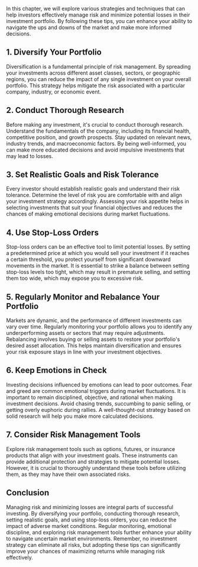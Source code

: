 
In this chapter, we will explore various strategies and techniques that can help investors effectively manage risk and minimize potential losses in their investment portfolio. By following these tips, you can enhance your ability to navigate the ups and downs of the market and make more informed decisions.

1\. Diversify Your Portfolio
---------------------------

Diversification is a fundamental principle of risk management. By spreading your investments across different asset classes, sectors, or geographic regions, you can reduce the impact of any single investment on your overall portfolio. This strategy helps mitigate the risk associated with a particular company, industry, or economic event.

2\. Conduct Thorough Research
----------------------------

Before making any investment, it's crucial to conduct thorough research. Understand the fundamentals of the company, including its financial health, competitive position, and growth prospects. Stay updated on relevant news, industry trends, and macroeconomic factors. By being well-informed, you can make more educated decisions and avoid impulsive investments that may lead to losses.

3\. Set Realistic Goals and Risk Tolerance
-----------------------------------------

Every investor should establish realistic goals and understand their risk tolerance. Determine the level of risk you are comfortable with and align your investment strategy accordingly. Assessing your risk appetite helps in selecting investments that suit your financial objectives and reduces the chances of making emotional decisions during market fluctuations.

4\. Use Stop-Loss Orders
-----------------------

Stop-loss orders can be an effective tool to limit potential losses. By setting a predetermined price at which you would sell your investment if it reaches a certain threshold, you protect yourself from significant downward movements in the market. It is essential to strike a balance between setting stop-loss levels too tight, which may result in premature selling, and setting them too wide, which may expose you to excessive risk.

5\. Regularly Monitor and Rebalance Your Portfolio
-------------------------------------------------

Markets are dynamic, and the performance of different investments can vary over time. Regularly monitoring your portfolio allows you to identify any underperforming assets or sectors that may require adjustments. Rebalancing involves buying or selling assets to restore your portfolio's desired asset allocation. This helps maintain diversification and ensures your risk exposure stays in line with your investment objectives.

6\. Keep Emotions in Check
-------------------------

Investing decisions influenced by emotions can lead to poor outcomes. Fear and greed are common emotional triggers during market fluctuations. It is important to remain disciplined, objective, and rational when making investment decisions. Avoid chasing trends, succumbing to panic selling, or getting overly euphoric during rallies. A well-thought-out strategy based on solid research will help you make more calculated decisions.

7\. Consider Risk Management Tools
---------------------------------

Explore risk management tools such as options, futures, or insurance products that align with your investment goals. These instruments can provide additional protection and strategies to mitigate potential losses. However, it is crucial to thoroughly understand these tools before utilizing them, as they may have their own associated risks.

Conclusion
----------

Managing risk and minimizing losses are integral parts of successful investing. By diversifying your portfolio, conducting thorough research, setting realistic goals, and using stop-loss orders, you can reduce the impact of adverse market conditions. Regular monitoring, emotional discipline, and exploring risk management tools further enhance your ability to navigate uncertain market environments. Remember, no investment strategy can eliminate all risks, but adopting these tips can significantly improve your chances of maximizing returns while managing risk effectively.
